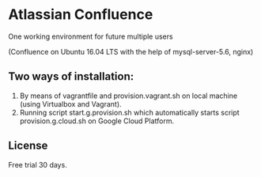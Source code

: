 #  Atlassian Confluence
One working environment for future multiple users

(Confluence on Ubuntu 16.04 LTS with the help of mysql-server-5.6, nginx)
## Two ways of installation:
1. By means of vagrantfile and provision.vagrant.sh on local machine (using Virtualbox and Vagrant).    
2. Running script start.g.provision.sh which automatically starts script provision.g.cloud.sh on Google Cloud Platform.
## License
Free trial 30 days.

